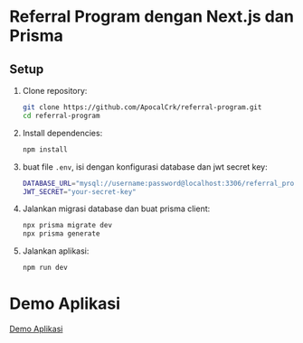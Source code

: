 # Referral Program dengan Next.js dan Prisma

## Setup

1. Clone repository:
   ```bash
   git clone https://github.com/ApocalCrk/referral-program.git
   cd referral-program

2. Install dependencies:
   ```bash
   npm install

3. buat file `.env`, isi dengan konfigurasi database dan jwt secret key:
   ```bash
   DATABASE_URL="mysql://username:password@localhost:3306/referral_program"
   JWT_SECRET="your-secret-key"

4. Jalankan migrasi database dan buat prisma client:
    ```bash
    npx prisma migrate dev
    npx prisma generate

5. Jalankan aplikasi:
    ```bash
    npm run dev
    ```

# Demo Aplikasi
[Demo Aplikasi](https://referral-program-gci-msib.vercel.app/)